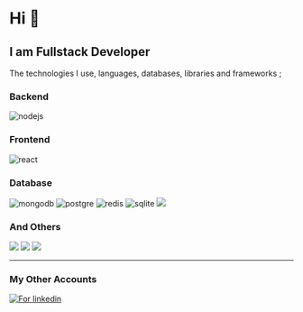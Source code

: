 # Hi 👋

## I am Fullstack Developer

The technologies I use, languages, databases, libraries and frameworks ;

### Backend

![nodejs](https://img.shields.io/badge/Node.js-339933?style=for-the-badge&logo=nodedotjs&logoColor=white)
![]()

### Frontend

![react](https://img.shields.io/badge/React-20232A?style=for-the-badge&logo=react&logoColor=61DAFB)
<!--
![react native](https://img.shields.io/badge/React_Native-20232A?style=for-the-badge&logo=react&logoColor=61DAFB)
![flutter](https://img.shields.io/badge/Flutter-02569B?style=for-the-badge&logo=flutter&logoColor=white)
![](https://img.shields.io/badge/Electron-2B2E3A?style=for-the-badge&logo=electron&logoColor=9FEAF9)
-->

### Database

![mongodb](https://img.shields.io/badge/MongoDB-4EA94B?style=for-the-badge&logo=mongodb&logoColor=white)
![postgre](https://img.shields.io/badge/PostgreSQL-316192?style=for-the-badge&logo=postgresql&logoColor=white)
![redis](https://img.shields.io/badge/redis-%23DD0031.svg?&style=for-the-badge&logo=redis&logoColor=white)
![sqlite](https://img.shields.io/badge/SQLite-07405E?style=for-the-badge&logo=sqlite&logoColor=white)
![](https://img.shields.io/badge/firebase-ffca28?style=for-the-badge&logo=firebase&logoColor=black)

### And Others

![](https://img.shields.io/badge/GraphQl-E10098?style=for-the-badge&logo=graphql&logoColor=white)
![](https://img.shields.io/badge/Docker-2CA5E0?style=for-the-badge&logo=docker&logoColor=white)
![](https://img.shields.io/badge/GIT-E44C30?style=for-the-badge&logo=git&logoColor=white)

---

### My Other Accounts

<!-- ![](https://img.shields.io/badge/YouTube-FF0000?style=for-the-badge&logo=youtube&logoColor=white) -->

[![For linkedin](https://img.shields.io/badge/LinkedIn-0077B5?style=for-the-badge&logo=linkedin&logoColor=white)](https://www.linkedin.com/in/hüseyinensari/)
